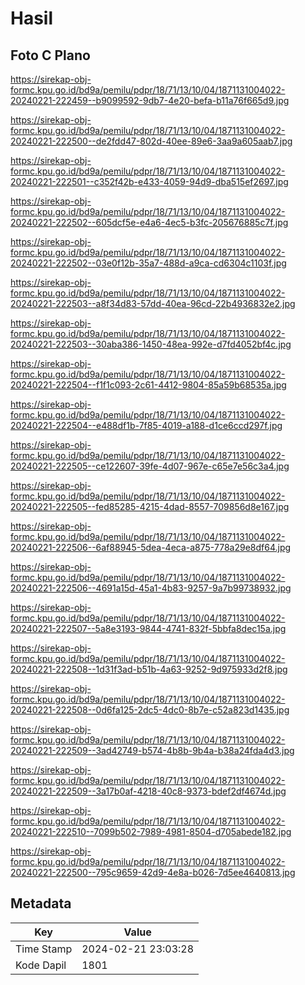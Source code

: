 # Hasil

## Foto C Plano

https://sirekap-obj-formc.kpu.go.id/bd9a/pemilu/pdpr/18/71/13/10/04/1871131004022-20240221-222459--b9099592-9db7-4e20-befa-b11a76f665d9.jpg

https://sirekap-obj-formc.kpu.go.id/bd9a/pemilu/pdpr/18/71/13/10/04/1871131004022-20240221-222500--de2fdd47-802d-40ee-89e6-3aa9a605aab7.jpg

https://sirekap-obj-formc.kpu.go.id/bd9a/pemilu/pdpr/18/71/13/10/04/1871131004022-20240221-222501--c352f42b-e433-4059-94d9-dba515ef2697.jpg

https://sirekap-obj-formc.kpu.go.id/bd9a/pemilu/pdpr/18/71/13/10/04/1871131004022-20240221-222502--605dcf5e-e4a6-4ec5-b3fc-205676885c7f.jpg

https://sirekap-obj-formc.kpu.go.id/bd9a/pemilu/pdpr/18/71/13/10/04/1871131004022-20240221-222502--03e0f12b-35a7-488d-a9ca-cd6304c1103f.jpg

https://sirekap-obj-formc.kpu.go.id/bd9a/pemilu/pdpr/18/71/13/10/04/1871131004022-20240221-222503--a8f34d83-57dd-40ea-96cd-22b4936832e2.jpg

https://sirekap-obj-formc.kpu.go.id/bd9a/pemilu/pdpr/18/71/13/10/04/1871131004022-20240221-222503--30aba386-1450-48ea-992e-d7fd4052bf4c.jpg

https://sirekap-obj-formc.kpu.go.id/bd9a/pemilu/pdpr/18/71/13/10/04/1871131004022-20240221-222504--f1f1c093-2c61-4412-9804-85a59b68535a.jpg

https://sirekap-obj-formc.kpu.go.id/bd9a/pemilu/pdpr/18/71/13/10/04/1871131004022-20240221-222504--e488df1b-7f85-4019-a188-d1ce6ccd297f.jpg

https://sirekap-obj-formc.kpu.go.id/bd9a/pemilu/pdpr/18/71/13/10/04/1871131004022-20240221-222505--ce122607-39fe-4d07-967e-c65e7e56c3a4.jpg

https://sirekap-obj-formc.kpu.go.id/bd9a/pemilu/pdpr/18/71/13/10/04/1871131004022-20240221-222505--fed85285-4215-4dad-8557-709856d8e167.jpg

https://sirekap-obj-formc.kpu.go.id/bd9a/pemilu/pdpr/18/71/13/10/04/1871131004022-20240221-222506--6af88945-5dea-4eca-a875-778a29e8df64.jpg

https://sirekap-obj-formc.kpu.go.id/bd9a/pemilu/pdpr/18/71/13/10/04/1871131004022-20240221-222506--4691a15d-45a1-4b83-9257-9a7b99738932.jpg

https://sirekap-obj-formc.kpu.go.id/bd9a/pemilu/pdpr/18/71/13/10/04/1871131004022-20240221-222507--5a8e3193-9844-4741-832f-5bbfa8dec15a.jpg

https://sirekap-obj-formc.kpu.go.id/bd9a/pemilu/pdpr/18/71/13/10/04/1871131004022-20240221-222508--1d31f3ad-b51b-4a63-9252-9d975933d2f8.jpg

https://sirekap-obj-formc.kpu.go.id/bd9a/pemilu/pdpr/18/71/13/10/04/1871131004022-20240221-222508--0d6fa125-2dc5-4dc0-8b7e-c52a823d1435.jpg

https://sirekap-obj-formc.kpu.go.id/bd9a/pemilu/pdpr/18/71/13/10/04/1871131004022-20240221-222509--3ad42749-b574-4b8b-9b4a-b38a24fda4d3.jpg

https://sirekap-obj-formc.kpu.go.id/bd9a/pemilu/pdpr/18/71/13/10/04/1871131004022-20240221-222509--3a17b0af-4218-40c8-9373-bdef2df4674d.jpg

https://sirekap-obj-formc.kpu.go.id/bd9a/pemilu/pdpr/18/71/13/10/04/1871131004022-20240221-222510--7099b502-7989-4981-8504-d705abede182.jpg

https://sirekap-obj-formc.kpu.go.id/bd9a/pemilu/pdpr/18/71/13/10/04/1871131004022-20240221-222500--795c9659-42d9-4e8a-b026-7d5ee4640813.jpg


## Metadata

| Key        | Value               |
| ---------- | ------------------- |
| Time Stamp | 2024-02-21 23:03:28 |
| Kode Dapil | 1801                |



